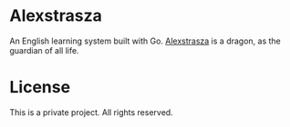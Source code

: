 # Alexstrasza

An English learning system built with Go.
[Alexstrasza](http://wowwiki.wikia.com/Alexstrasza) is a dragon, as the guardian of all life.

# License

This is a private project. All rights reserved.